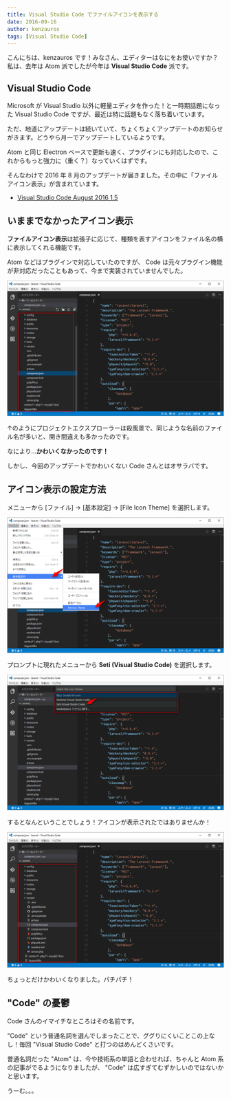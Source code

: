 ```yaml
---
title: Visual Studio Code でファイルアイコンを表示する
date: 2016-09-16
author: kenzauros
tags: [Visual Studio Code]
---
```


こんにちは、kenzauros です！みなさん、エディターはなにをお使いですか？私は、去年は Atom 派でしたが今年は **Visual Studio Code** 派です。

## Visual Studio Code

Microsoft が Visual Studio 以外に軽量エディタを作った！と一時期話題になった Visual Studio Code ですが、最近は特に話題もなく落ち着いています。

ただ、地道にアップデートは続いていて、ちょくちょくアップデートのお知らせがきます。どうやら月一でアップデートしているようです。

Atom と同じ Electron ベースで更新も速く、プラグインにも対応したので、これからもっと強力に（重く？）なっていくはずです。

そんなわけで 2016 年 8 月のアップデートが届きました。その中に「ファイルアイコン表示」が含まれています。

* [Visual Studio Code August 2016 1.5](https://code.visualstudio.com/updates/v1_5)

## いままでなかったアイコン表示

**ファイルアイコン表示**は拡張子に応じて、種類を表すアイコンをファイル名の横に表示してくれる機能です。

Atom などはプラグインで対応していたのですが、 Code は元々プラグイン機能が非対応だったこともあって、今まで実装されていませんでした。

![screenshot_01](images/file-icon-with-visual-studio-code-1.png)

↑のようにプロジェクトエクスプローラーは殺風景で、同じような名前のファイル名が多いと、開き間違えも多かったのです。

なにより...**かわいくなかったのです！**

しかし、今回のアップデートでかわいくない Code さんとはオサラバです。

## アイコン表示の設定方法

メニューから [ファイル] → [基本設定] → [File Icon Theme] を選択します。

![screenshot_02](images/file-icon-with-visual-studio-code-2.png)

プロンプトに現れたメニューから **Seti (Visual Studio Code)** を選択します。

![screenshot_03](images/file-icon-with-visual-studio-code-3.png)

するとなんということでしょう！アイコンが表示されたではありませんか！

![screenshot_07](images/file-icon-with-visual-studio-code-4.png)

ちょっとだけかわいくなりました。パチパチ！

## "Code" の憂鬱

Code さんのイマイチなところはその名前です。

"Code" という普通名詞を選んでしまったことで、ググりにくいことこの上なし！毎回 "Visual Studio Code" と打つのはめんどくさいです。

普通名詞だった "Atom" は、今や技術系の単語と合わせれば、ちゃんと Atom 系の記事がでるようになりましたが、 "Code" は広すぎてむずかしいのではないかと思います。

うーむ。。。
